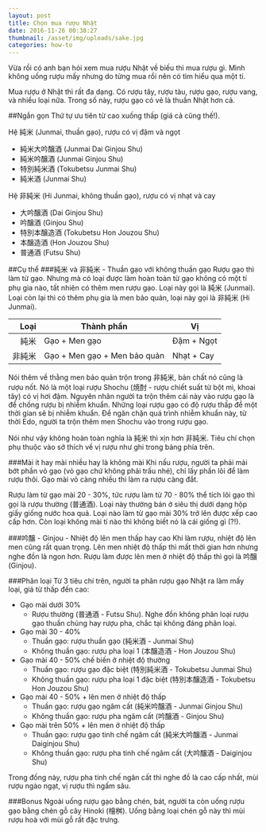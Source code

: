 ```yaml
---
layout: post
title: Chọn mua rượu Nhật
date: 2016-11-26 00:38:27
thumbnail: /asset/img/uploads/sake.jpg
categories: how-to
---
```

Vừa rồi có anh bạn hỏi xem mua rượu Nhật về biếu thì mua rượu gì. Mình không uống rượu mấy nhưng do từng mua rồi nên có tìm hiểu qua một tí.

Mua rượu ở Nhật thì rất đa dạng. Có rượu tây, rượu tàu, rượu gạo, rượu vang, và nhiều loại nữa. Trong số này, rượu gạo có vẻ là thuần Nhật hơn cả.

##Ngắn gọn
Thứ tự ưu tiên từ cao xuống thấp (giá cả cũng thế!).

Hệ 純米 (Junmai, thuần gạo), rượu có vị đậm và ngọt

- 純米大吟醸酒 (Junmai Dai Ginjou Shu)
- 純米吟醸酒 (Junmai Ginjou Shu)
- 特別純米酒 (Tokubetsu Junmai Shu)
- 純米酒 (Junmai Shu)

Hệ 非純米 (Hi Junmai, không thuần gạo), rượu có vị nhạt và cay

- 大吟醸酒 (Dai Ginjou Shu)
- 吟醸酒 (Ginjou Shu)
- 特別本醸造酒 (Tokubetsu Hon Jouzou Shu)
- 本醸造酒 (Hon Jouzou Shu)
- 普通酒 (Futsu Shu)

##Cụ thể
###純米 và 非純米  - Thuần gạo với không thuần gạo
Rượu gạo thì làm từ gạo. Nhưng mà có loại được làm hoàn toàn từ gạo không có một tí phụ gia nào, tất nhiên có thêm men rượu gạo. Loại này gọi là 純米 (Junmai). Loại còn lại thì có thêm phụ gia là men bảo quản, loại này gọi là 非純米 (Hi Junmai).

Loại  | Thành phần | Vị 
-------------: | ------------- | ---
純米  | Gạo + Men gạo | Đậm + Ngọt
非純米| Gạo + Men gạo + Men bảo quản | Nhạt + Cay

Nói thêm về thằng men bảo quản trộn trong 非純米, bản chất nó cũng là rượu nốt. Nó là một loại rượu Shochu (焼酎 - rượu chiết suất từ bột mì, khoai tây) có vị hơi đậm. Nguyên nhân người ta trộn thêm cái này vào rượu gạo là để chống rượu bị nhiễm khuẩn. Những loại rượu gạo có độ rượu thấp để một thời gian sẽ bị nhiễm khuẩn. Để ngăn chặn quá trình nhiễm khuẩn này, từ thời Edo, người ta trộn thêm men Shochu vào trong rượu gạo.

Nói như vậy không hoàn toàn nghĩa là 純米 thì xịn hơn 非純米. Tiêu chí chọn phụ thuộc vào sở thích về vị rượu như ghi trong bảng phía trên.

###Mài ít hay mài nhiều hay là không mài
Khi nấu rượu, người ta phải mài bớt phần vỏ gạo (vỏ gạo chứ không phải trấu nhé), chỉ lấy phần lõi để làm rượu thôi. Gạo mài vỏ càng nhiều thì làm ra rượu càng đắt.

Rượu làm từ gạo mài 20 - 30%, tức rượu làm từ 70 - 80% thể tích lõi gạo thì gọi là rượu thường (普通酒). Loại này thường bán ở siêu thị dưới dạng hộp giấy giống nước hoa quả. Loại nào làm từ gạo mài 30% trở lên được xếp cao cấp hơn. Còn loại không mài tí nào thì không biết nó là cái giống gì (?!).

###吟醸 - Ginjou - Nhiệt độ lên men thấp hay cao
Khi làm rượu, nhiệt độ lên men cũng rất quan trọng. Lên men nhiệt độ thấp thì mất thời gian hơn nhưng nghe đồn là ngon hơn. Rượu làm được lên men ở nhiệt độ thấp thì gọi là 吟醸 (Ginjou).

###Phân loại
Từ 3 tiêu chí trên, người ta phân rượu gạo Nhật ra làm mấy loại, giá từ thấp đến cao:

- Gạo mài dưới 30%
	- Rượu thường (普通酒 - Futsu Shu). Nghe đồn không phân loại rượu gạo thuần chủng hay rượu pha, chắc tại không đáng phân loại.
- Gạo mài 30 - 40%
	- Thuần gạo: rượu thuần gạo (純米酒 - Junmai Shu)
	- Không thuần gạo: rượu pha loại 1 (本醸造酒 - Hon Jouzou Shu)
- Gạo mài 40 - 50% chế biến ở nhiệt độ thường
	- Thuần gạo: rượu gạo đặc biệt (特別純米酒 - Tokubetsu Junmai Shu)
	- Không thuần gạo: rượu pha loại 1 đặc biệt (特別本醸造酒 - Tokubetsu Hon Jouzou Shu)
- Gạo mài 40 - 50% + lên men ở nhiệt độ thấp
	- Thuần gạo: rượu gạo ngâm cất (純米吟醸酒 - Junmai Ginjou Shu)
	- Không thuần gạo: rượu pha ngâm cất (吟醸酒 - Ginjou Shu)
- Gạo mài trên 50% + lên men ở nhiệt độ thấp
 	- Thuần gạo: rượu gạo tinh chế ngâm cất (純米大吟醸酒 - Junmai Daiginjou Shu)
	- Không thuần gạo: rượu pha tinh chế ngâm cất (大吟醸酒 - Daiginjou Shu)

Trong đống này, rượu pha tinh chế ngân cất thì nghe đồ là cao cấp nhất, mùi rượu ngào ngạt, vị rượu thì ngấm sâu.

###Bonus
Ngoài uống rượu gạo bằng chén, bát, người ta còn uống rượu gạo bằng chén gỗ cây Hinoki (檜桝). Uống bằng loại chén gỗ này thì mùi rượu hoà với mùi gỗ rất đặc trưng.





